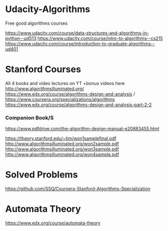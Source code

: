 # Udacity-Algorithms
Free good algorithms courses

https://www.udacity.com/course/data-structures-and-algorithms-in-python--ud513
https://www.udacity.com/course/intro-to-algorithms--cs215
https://www.udacity.com/course/introduction-to-graduate-algorithms--ud401


# Stanford Courses
All 4 books and video lectures on YT +bonus videos here
http://www.algorithmsilluminated.org/
https://www.edx.org/course/algorithms-design-and-analysis  / https://www.coursera.org/specializations/algorithms
https://www.edx.org/course/algorithms-design-and-analysis-part-2-2
### Companion Book/S
https://www.pdfdrive.com/the-algorithm-design-manual-e20883455.html

https://theory.stanford.edu/~tim/won1samplefinal.pdf
http://www.algorithmsilluminated.org/won2sample.pdf
http://www.algorithmsilluminated.org/won3sample.pdf
http://www.algorithmsilluminated.org/won4sample.pdf

# Solved Problems
https://github.com/SSQ/Coursera-Stanford-Algorithms-Specialization


# Automata Theory
https://www.edx.org/course/automata-theory

